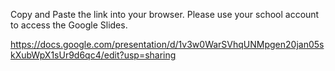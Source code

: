 Copy and Paste the link into your browser.
Please use your school account to access the Google Slides.

https://docs.google.com/presentation/d/1v3w0WarSVhqUNMpgen20jan05skXubWpX1sUr9d6qc4/edit?usp=sharing
